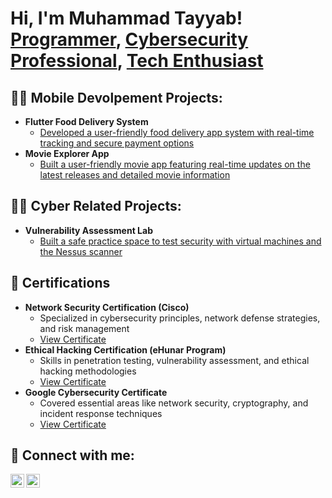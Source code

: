 <h1>Hi, I'm Muhammad Tayyab! <br/><a href="https://github.com/teayab">Programmer</a>, <a href="https://www.linkedin.com/in/muhammad-tayyab-6568922a9">Cybersecurity Professional</a>, <a href="mailto:amjadtayyab4@gmail.com">Tech Enthusiast</a></h1>

<h2>👨‍💻 Mobile Devolpement Projects:</h2>

- <b>Flutter Food Delivery System</b>
  - [Developed a user-friendly food delivery app system with real-time tracking and secure payment options](https://github.com/teayab/NOSH_NOW-Food_delivery_system-)
- <b>Movie Explorer App</b>
  - [Built a user-friendly movie app featuring real-time updates on the latest releases and detailed movie information](link_to_repository)
 
<h2>👨‍💻 Cyber Related Projects:</h2>

- <b>Vulnerability Assessment Lab</b>
  - [Built a safe practice space to test security with virtual machines and the Nessus scanner](link_to_repository)

<h2>📜 Certifications</h2>

- **Network Security Certification (Cisco)**
  - Specialized in cybersecurity principles, network defense strategies, and risk management
  - [View Certificate](link_to_certificate_pdf)
- **Ethical Hacking Certification (eHunar Program)**
  - Skills in penetration testing, vulnerability assessment, and ethical hacking methodologies
  - [View Certificate](link_to_certificate_pdf)
- **Google Cybersecurity Certificate**
  - Covered essential areas like network security, cryptography, and incident response techniques
  - [View Certificate](link_to_certificate_pdf)



<h2>🤳 Connect with me:</h2>

[<img align="left" alt="Muhammad Tayyab | LinkedIn" width="22px" src="https://cdn.jsdelivr.net/npm/simple-icons@v3/icons/linkedin.svg" />][linkedin]
[<img align="left" alt="Muhammad Tayyab | Email" width="22px" src="https://cdn.jsdelivr.net/npm/simple-icons@v3/icons/gmail.svg" />][email]

[linkedin]: https://www.linkedin.com/in/muhammad-tayyab-6568922a9
[email]: mailto:amjadtayyab4@gmail.com

<!--
**your-github-username/your-github-username** is a ✨ _special_ ✨ repository because its `README.md` (this file) appears on your GitHub profile.

Here are some ideas to get you started:

- 🔭 I’m currently working on ...
- 🌱 I’m currently learning ...
- 👯 I’m looking to collaborate on ...
- 🤔 I’m looking for help with ...
- 💬 Ask me about ...
- 📫 How to reach me: ...
- 😄 Pronouns: ...
- ⚡ Fun fact: ...
-->

